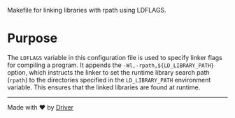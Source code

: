 <!--------------------------------------------------------------------------------->
<!-- IMPORTANT: This file is auto-generated by Driver (https://driver.ai). -------->
<!-- Manual edits may be overwritten on future commits. --------------------------->
<!--------------------------------------------------------------------------------->

Makefile for linking libraries with rpath using LDFLAGS.

# Purpose
The `LDFLAGS` variable in this configuration file is used to specify linker flags for compiling a program. It appends the `-Wl,-rpath,${LD_LIBRARY_PATH}` option, which instructs the linker to set the runtime library search path (`rpath`) to the directories specified in the `LD_LIBRARY_PATH` environment variable. This ensures that the linked libraries are found at runtime.

---
Made with ❤️ by [Driver](https://www.driver.ai/)